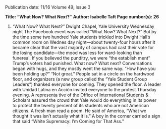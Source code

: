 Publication date: 11/16
Volume 49, Issue 3

**Title: “What Now? What Next?”**
**Author: Isabelle Taft**
**Page number(s): 26**

1. “What Now? What Next?” 
Dwight Chapel, Yale University
Wednesday night
The Facebook event was called “What 
Now? What Next?” But by the time some 
two hundred Yale students trickled into 
Dwight Hall’s common room on Wednes­
day night—about twenty-four hours after 
it became clear that the vast majority of 
campus had cast their vote for the losing 
candidate—the mood was less for­
ward-looking than funereal. If you believed 
the punditry, we were “the establish­
ment” Trump’s voters had punished. What 
now? What next? 
Conversations began with hugs, and they 
mostly went the same way. 
“How have you been holding up?”
“Not great.”
People sat in a circle on the hardwood 
floor, and organizers (a new group called 
the “Yale Student Group Leaders”) 
thanked everyone for coming. They 
opened the floor. A leader with Unidad 
Latina en Acción invited everyone to the 
protest Thursday evening. A representa­
tive of the Office of International Students 
& Scholars assured the crowd that Yale 
would do everything in its power to 
protect the twenty percent of its students 
who are not American citizens. A fresh­
man read a poem. He said of America, 
“What we thought it was isn’t actually 
what it is.” A boy in the corner carried 
a sign that said “White Supremacy: I’m 
Coming for That Ass.”
